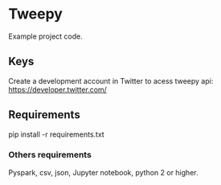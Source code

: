 
# Tweepy 

Example project code.

## Keys

Create a development account in Twitter to acess tweepy api:
https://developer.twitter.com/


## Requirements

pip install -r requirements.txt

### Others requirements
Pyspark,
csv,
json,
Jupyter notebook,
python 2 or higher.


